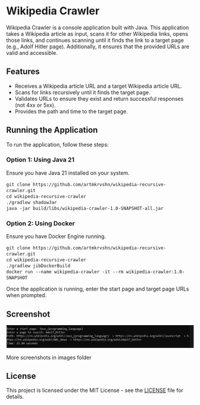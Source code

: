 # Wikipedia Crawler

Wikipedia Crawler is a console application built with Java. This application takes a Wikipedia article as input, scans
it for other Wikipedia links, opens those links, and continues scanning until it finds the link to a target page (e.g.,
Adolf Hitler page). Additionally, it ensures that the provided URLs are valid and accessible.

## Features

- Receives a Wikipedia article URL and a target Wikipedia article URL.
- Scans for links recursively until it finds the target page.
- Validates URLs to ensure they exist and return successful responses (not 4xx or 5xx).
- Provides the path and time to the target page.

## Running the Application

To run the application, follow these steps:

### Option 1: Using Java 21

Ensure you have Java 21 installed on your system.
```
git clone https://github.com/artmkrvshn/wikipedia-recursive-crawler.git
cd wikipedia-recursive-crawler
./gradlew shadowJar
java -jar build/libs/wikipedia-crawler-1.0-SNAPSHOT-all.jar
```

### Option 2: Using Docker

Ensure you have Docker Engine running.
```
git clone https://github.com/artmkrvshn/wikipedia-recursive-crawler.git
cd wikipedia-recursive-crawler
./gradlew jibDockerBuild
docker run --name wikipedia-crawler -it --rm wikipedia-crawler:1.0-SNAPSHOT
```

Once the application is running, enter the start page and target page URLs when prompted.

## Screenshot

![img.png](images/img.png)

More screenshots in images folder

## License

This project is licensed under the MIT License - see the [LICENSE](LICENSE) file for details.
